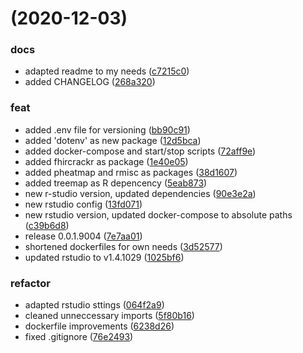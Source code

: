 #  (2020-12-03)


### docs

* adapted readme to my needs ([c7215c0](https://github.com/joundso/docker_images/commit/c7215c0a2cbf9ec4e84315ad6cb08e9288cc016a))
* added CHANGELOG ([268a320](https://github.com/joundso/docker_images/commit/268a3200fe8fb87a24dd6cd66449581680336a40))

### feat

* added .env file for versioning ([bb90c91](https://github.com/joundso/docker_images/commit/bb90c917d283cc57eadc0badbba3fb12eafd008c))
* added 'dotenv' as new package ([12d5bca](https://github.com/joundso/docker_images/commit/12d5bcaf13385a3edd9d8946b0cace1319b6737a))
* added docker-compose and start/stop scripts ([72aff9e](https://github.com/joundso/docker_images/commit/72aff9e172583233b047d53d6bdfa80e12d8bf0f))
* added fhircrackr as package ([1e40e05](https://github.com/joundso/docker_images/commit/1e40e05d6dda31409775bccfc03189751ac9f873))
* added pheatmap and rmisc as packages ([38d1607](https://github.com/joundso/docker_images/commit/38d1607dad8640d6f97c154eb773152fd11450e7))
* added treemap as R depencency ([5eab873](https://github.com/joundso/docker_images/commit/5eab8730fa46cbca4f1739e2101216347a6fbc57))
* new r-studio version, updated dependencies ([90e3e2a](https://github.com/joundso/docker_images/commit/90e3e2a6eee84e582f9cdbcdb7be98cc075dab66))
* new rstudio config ([13fd071](https://github.com/joundso/docker_images/commit/13fd0710cb3b28dee84668c207b8338e91561d7a))
* new rstudio version, updated docker-compose to absolute paths ([c39b6d8](https://github.com/joundso/docker_images/commit/c39b6d82b39411636d0f3a05ec75f27e959c2c00))
* release 0.0.1.9004 ([7e7aa01](https://github.com/joundso/docker_images/commit/7e7aa015778177ec28263064f403465501f10df7))
* shortened dockerfiles for own needs ([3d52577](https://github.com/joundso/docker_images/commit/3d52577c7a0347b3b669e1182da2fa8b9d4dc8b1))
* updated rstudio to v1.4.1029 ([1025bf6](https://github.com/joundso/docker_images/commit/1025bf64629336de1b5e53b3fb002a96de6f6023))

### refactor

* adapted rstudio sttings ([064f2a9](https://github.com/joundso/docker_images/commit/064f2a9cb431c6ade467d616a4b748d54e5062f6))
* cleaned unneccessary imports ([5f80b16](https://github.com/joundso/docker_images/commit/5f80b16eff584f493c1e1fa181749f940d2499fe))
* dockerfile improvements ([6238d26](https://github.com/joundso/docker_images/commit/6238d26123ee605f61c54b99519b90f093f316ef))
* fixed .gitignore ([76e2493](https://github.com/joundso/docker_images/commit/76e24938f747768455f4e601a187006096ab6958))


